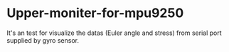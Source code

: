 # Upper-moniter-for-mpu9250
It's an test for visualize the datas (Euler angle and stress) from serial port supplied by gyro sensor.
